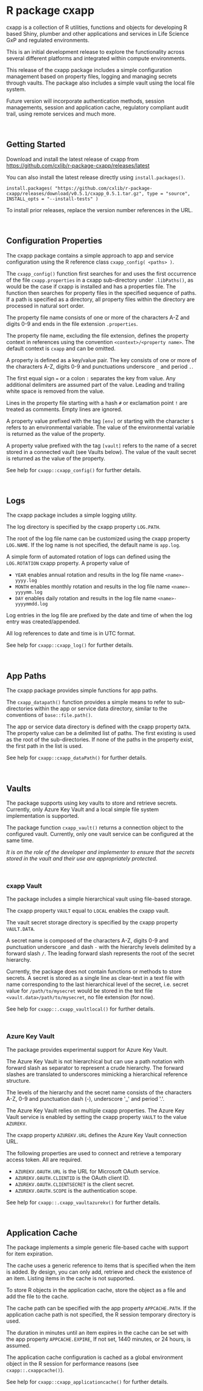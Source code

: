 #  R package cxapp

cxapp is a collection of R utilities, functions and objects for developing R 
based Shiny, plumber and other applications and services in Life Science GxP
and regulated environments.

This is an initial development release to explore the functionality across 
several different platforms and integrated within compute environments.

This release of the cxapp package includes a simple configuration management 
based on property files, logging and managing secrets through vaults. The 
package also includes a simple vault using the local file system.

Future version will incorporate authentication methods, session managements, 
session and application cache, regulatory compliant audit trail, using remote
services and much more.

<br/>


## Getting Started

Download and install the latest release of cxapp from https://github.com/cxlib/r-package-cxapp/releases/latest

You can also install the latest release directly using `install.packages()`.   

```
install.packages( "https://github.com/cxlib/r-package-cxapp/releases/download/v0.5.1/cxapp_0.5.1.tar.gz", type = "source", INSTALL_opts = "--install-tests" )
```

To install prior releases, replace the version number references in the URL.

<br/>



## Configuration Properties

The cxapp package contains a simple approach to app and service configuration using
the R reference class `cxapp_config( <paths> )`. 

The `cxapp_config()` function first searches for and uses the first occurrence of
the file `cxapp.properties` in a cxapp sub-directory under `.libPaths()`, as would
be the case if cxapp is installed and has a properties file. The function then
searches for property files in the specified sequence of paths. If a path is 
specified as a directory, all property files within the directory are processed
in natural sort order.

The property file name consists of one or more of the characters A-Z and digits 0-9
and ends in the file extension `.properties`.

The property file name, excluding the file extension, defines the property context
in references using the convention `<context>/<property name>`. The default context
is `cxapp` and can be omitted.

A property is defined as a key/value pair. The key consists of one or more of the 
characters A-Z, digits 0-9 and punctuations underscore `_` and period `.`. 

The first equal sign `=` or a colon `:` separates the key from value. Any additional
delimiters are assumed part of the value. Leading and trailing white space is removed 
from the value. 

Lines in the property file starting with a hash `#` or exclamation point `!` are 
treated as comments. Empty lines are ignored.

A property value prefixed with the tag `[env]` or starting with the character `$`
refers to an environmental variable. The value of the environmental variable is 
returned as the value of the property.

A property value prefixed with the tag `[vault]` refers to the name of a secret 
stored in a connected vault (see Vaults below). The value of the vault secret 
is returned as the value of the property.

See help for `cxapp::cxapp_config()` for further details.

<br/>

## Logs
The cxapp package includes a simple logging utility.

The log directory is specified by the cxapp property `LOG.PATH`.

The root of the log file name can be customized using the cxapp property
`LOG.NAME`. If the log name is not specified, the default name is `app.log`.

A simple form of automated rotation of logs can defined using the `LOG.ROTATION`
cxapp property. A property value of 
* `YEAR` enables annual rotation and results in the log file name `<name>-yyyy.log`
* `MONTH` enables monthly rotation and results in the log file name `<name>-yyyymm.log`
* `DAY` enables daily rotation and results in the log file name `<name>-yyyymmdd.log`

Log entries in the log file are prefixed by the date and time of when the log entry was
created/appended. 

All log references to date and time is in UTC format.

See help for `cxapp::cxapp_log()` for further details.

<br/>

## App Paths
The cxapp package provides simple functions for app paths.

The `cxapp_datapath()` function provides a simple means to refer to sub-directories
within the app or service data directory, similar to the conventions of
`base::file.path()`.

The app or service data directory is defined with the cxapp property `DATA`. The 
property value can be a delimited list of paths. The first existing is used as the
root of the sub-directories. If none of the paths in the property exist, the first
path in the list is used.

See help for `cxapp::cxapp_dataPath()` for further details.

<br/>

## Vaults
The package supports using key vaults to store and retrieve secrets. Currently, only
Azure Key Vault and a local simple file system implementation is supported.

The package function `cxapp_vault()` returns a connection object to the configured
vault. Currently, only one vault service can be configured at the same time.

_It is on the role of the developer and implementer to ensure 
that the secrets stored in the vault and their use are appropriately protected._  

<br/>

### cxapp Vault
The package includes a simple hierarchical vault using file-based storage.

The cxapp property `VAULT` equal to `LOCAL` enables the cxapp vault. 

The vault secret storage directory is specified by the cxapp property `VAULT.DATA`.

A secret name is composed of the characters A-Z, digits 0-9 and punctuation 
underscore `_`and dash `-` with the hierarchy levels delimited by a forward 
slash `/`. The leading forward slash represents the root of the secret hierarchy.

Currently, the package does not contain functions or methods to store secrets. 
A secret is stored as a single line as clear-text in a text file with name
corresponding to the last hierarchical level of the secret, i.e. secret value 
for `/path/to/mysecret` would be stored in the text file 
`<vault.data>/path/to/mysecret`, no file extension (for now).

See help for `cxapp::.cxapp_vaultlocal()` for further details.

<br/>

### Azure Key Vault
The package provides experimental support for Azure Key Vault.
 
The Azure Key Vault is not hierarchical but can use a path notation with 
forward slash as separator to represent a crude hierarchy. The forward 
slashes are translated to underscores mimicking a hierarchical reference 
structure.

The levels of the hierarchy and the secret name consists of the characters
A-Z, 0-9 and punctuation dash (-), underscore '_' and period '.'.
 
The Azure Key Vault relies on multiple cxapp properties. The Azure Key Vault 
service is enabled by setting the cxapp property `VAULT` to the value `AZUREKV`.

The cxapp property `AZUREKV.URL` defines the Azure Key Vault connection URL. 
 
The following properties are used to connect and retrieve a temporary access 
token. All are required.
 
* `AZUREKV.OAUTH.URL` is the URL for Microsoft OAuth service.
* `AZUREKV.OAUTH.CLIENTID` is the OAuth client ID.
* `AZUREKV.OAUTH.CLIENTSECRET` is the client secret.
* `AZUREKV.OAUTH.SCOPE` is the authentication scope. 
 
See help for `cxapp::.cxapp_vaultazurekv()` for further details.

<br/>

## Application Cache
The package implements a simple generic file-based cache with support for item
expiration. 

The cache uses a generic reference to items that is specified when the item
is added. By design, you can only add, retrieve and check the existence of an
item. Listing items in the cache is not supported.

To store R objects in the application cache, store the object as a file and add
the file to the cache.

The cache path can be specified with the app property `APPCACHE.PATH`. If the 
application cache path is not specified, the R session temporary directory is
used.

The duration in minutes until an item expires in the cache can be set with the
app property `APPCACHE.EXPIRE`, If not set, 1440 minutes, or 24 hours, is 
assumed. 

The application cache configuration is cached as a global environment object 
in the R session for performance reasons (see `cxapp::.cxappcache()`).

See help for `cxapp::cxapp_applicationcache()` for further details. 

<br/>







